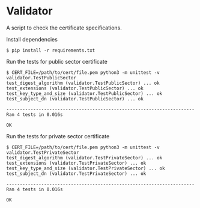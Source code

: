 # Validator

A script to check the certificate specifications.

Install dependencies

    $ pip install -r requirements.txt

Run the tests for public sector certificate

    $ CERT_FILE=/path/to/cert/file.pem python3 -m unittest -v validator.TestPublicSector
    test_digest_algorithm (validator.TestPublicSector) ... ok
    test_extensions (validator.TestPublicSector) ... ok
    test_key_type_and_size (validator.TestPublicSector) ... ok
    test_subject_dn (validator.TestPublicSector) ... ok

    ----------------------------------------------------------------------
    Ran 4 tests in 0.016s

    OK

Run the tests for private sector certificate

    $ CERT_FILE=/path/to/cert/file.pem python3 -m unittest -v validator.TestPrivateSector
    test_digest_algorithm (validator.TestPrivateSector) ... ok
    test_extensions (validator.TestPrivateSector) ... ok
    test_key_type_and_size (validator.TestPrivateSector) ... ok
    test_subject_dn (validator.TestPrivateSector) ... ok

    ----------------------------------------------------------------------
    Ran 4 tests in 0.016s

    OK
